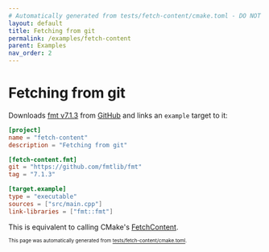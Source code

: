 ```yaml
---
# Automatically generated from tests/fetch-content/cmake.toml - DO NOT EDIT
layout: default
title: Fetching from git
permalink: /examples/fetch-content
parent: Examples
nav_order: 2
---
```


# Fetching from git

Downloads [fmt v7.1.3](https://fmt.dev/7.1.3/) from [GitHub](https://github.com) and links an `example` target to it:

```toml
[project]
name = "fetch-content"
description = "Fetching from git"

[fetch-content.fmt]
git = "https://github.com/fmtlib/fmt"
tag = "7.1.3"

[target.example]
type = "executable"
sources = ["src/main.cpp"]
link-libraries = ["fmt::fmt"]
```

This is equivalent to calling CMake's [FetchContent](https://cmake.org/cmake/help/latest/module/FetchContent.html).

<sup><sub>This page was automatically generated from [tests/fetch-content/cmake.toml](https://github.com/build-cpp/cmkr/tree/main/tests/fetch-content/cmake.toml).</sub></sup>
